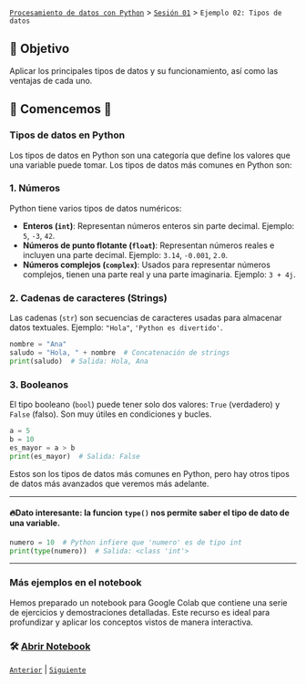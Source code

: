 [`Procesamiento de datos con Python`](../../Readme.md) > [`Sesión 01`](../Readme.md) > `Ejemplo 02: Tipos de datos`


## 🎯 Objetivo

Aplicar los principales tipos de datos y su funcionamiento, así como las ventajas de cada uno.

## 📂 Comencemos 🚀


### Tipos de datos en Python

Los tipos de datos en Python son una categoría que define los valores que una variable puede tomar. Los tipos de datos más comunes en Python son:

### 1. Números
Python tiene varios tipos de datos numéricos:

- **Enteros (`int`)**: Representan números enteros sin parte decimal. Ejemplo: `5`, `-3`, `42`.
- **Números de punto flotante (`float`)**: Representan números reales e incluyen una parte decimal. Ejemplo: `3.14`, `-0.001`, `2.0`.
- **Números complejos (`complex`)**: Usados para representar números complejos, tienen una parte real y una parte imaginaria. Ejemplo: `3 + 4j`.

### 2. Cadenas de caracteres (Strings)
Las cadenas (`str`) son secuencias de caracteres usadas para almacenar datos textuales. Ejemplo: `"Hola"`, `'Python es divertido'`.

```python
nombre = "Ana"
saludo = "Hola, " + nombre  # Concatenación de strings
print(saludo)  # Salida: Hola, Ana
```

### 3. Booleanos
El tipo booleano (`bool`) puede tener solo dos valores: `True` (verdadero) y `False` (falso). Son muy útiles en condiciones y bucles.

```python
a = 5
b = 10
es_mayor = a > b
print(es_mayor)  # Salida: False
```

Estos son los tipos de datos más comunes en Python, pero hay otros tipos de datos más avanzados que veremos más adelante.

---

#### 🔥Dato interesante: la funcion `type()` nos permite saber el tipo de dato de una variable.

```python
numero = 10  # Python infiere que 'numero' es de tipo int
print(type(numero))  # Salida: <class 'int'>
```

---

### Más ejemplos en el notebook

Hemos preparado un notebook para Google Colab que contiene una serie de ejercicios y demostraciones detalladas. 
Este recurso es ideal para profundizar y aplicar los conceptos vistos de manera interactiva.


### 🛠️ [Abrir Notebook](Ejemplo_02_Tipos_Datos.ipynb)


[`Anterior`](../Readme.md) | [`Siguiente`](../Ejemplo-03/Readme.md)